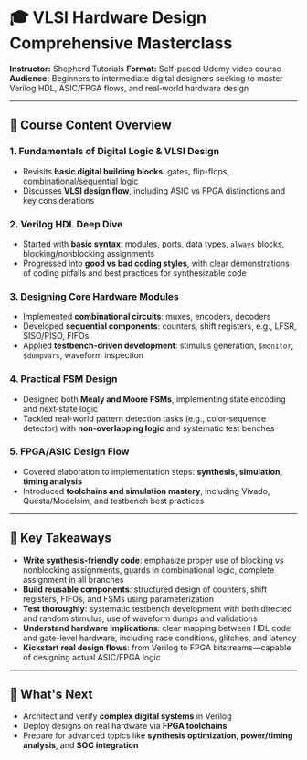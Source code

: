 # 🎓 VLSI Hardware Design Comprehensive Masterclass

**Instructor:** Shepherd Tutorials
**Format:** Self-paced Udemy video course
**Audience:** Beginners to intermediate digital designers seeking to master Verilog HDL, ASIC/FPGA flows, and real‑world hardware design

---

## 📘 Course Content Overview

### 1. **Fundamentals of Digital Logic & VLSI Design**

- Revisits **basic digital building blocks**: gates, flip-flops, combinational/sequential logic
- Discusses **VLSI design flow**, including ASIC vs FPGA distinctions and key considerations

### 2. **Verilog HDL Deep Dive**

- Started with **basic syntax**: modules, ports, data types, `always` blocks, blocking/nonblocking assignments
- Progressed into **good vs bad coding styles**, with clear demonstrations of coding pitfalls and best practices for synthesizable code

### 3. **Designing Core Hardware Modules**

- Implemented **combinational circuits**: muxes, encoders, decoders
- Developed **sequential components**: counters, shift registers, e.g., LFSR, SISO/PISO, FIFOs
- Applied **testbench-driven development**: stimulus generation, `$monitor`, `$dumpvars`, waveform inspection

### 4. **Practical FSM Design**

- Designed both **Mealy and Moore FSMs**, implementing state encoding and next‑state logic
- Tackled real-world pattern detection tasks (e.g., color‑sequence detector) with **non‑overlapping logic** and systematic test benches

### 5. **FPGA/ASIC Design Flow**

- Covered elaboration to implementation steps: **synthesis, simulation, timing analysis**
- Introduced **toolchains and simulation mastery**, including Vivado, Questa/Modelsim, and testbench best practices

---

## 🎯 Key Takeaways

- **Write synthesis-friendly code**: emphasize proper use of blocking vs nonblocking assignments, guards in combinational logic, complete assignment in all branches
- **Build reusable components**: structured design of counters, shift registers, FIFOs, and FSMs using parameterization
- **Test thoroughly**: systematic testbench development with both directed and random stimulus, use of waveform dumps and validations
- **Understand hardware implications**: clear mapping between HDL code and gate-level hardware, including race conditions, glitches, and latency
- **Kickstart real design flows**: from Verilog to FPGA bitstreams—capable of designing actual ASIC/FPGA logic

---

## 🚀 What's Next

- Architect and verify **complex digital systems** in Verilog
- Deploy designs on real hardware via **FPGA toolchains**
- Prepare for advanced topics like **synthesis optimization**, **power/timing analysis**, and **SOC integration**
